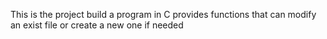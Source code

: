 This is the project build a program in C provides functions that can modify an exist file or create a new one if needed
